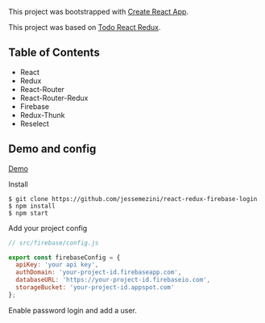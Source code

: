 This project was bootstrapped with [Create React App](https://github.com/facebookincubator/create-react-app).

This project was based on [Todo React Redux](https://github.com/r-park/todo-react-redux).

## Table of Contents

- React
- Redux
- React-Router
- React-Router-Redux
- Firebase
- Redux-Thunk
- Reselect

## Demo and config

[Demo](https://react-redux-firebase-login.firebaseapp.com/)

Install

```shell
$ git clone https://github.com/jessemezini/react-redux-firebase-login
$ npm install
$ npm start
```

Add your project config

```javascript
// src/firebase/config.js

export const firebaseConfig = {
  apiKey: 'your api key',
  authDomain: 'your-project-id.firebaseapp.com',
  databaseURL: 'https://your-project-id.firebaseio.com',
  storageBucket: 'your-project-id.appspot.com'
};
```

Enable password login and add a user.
